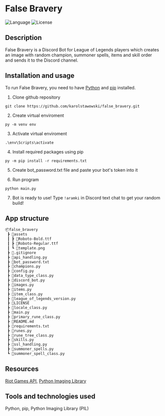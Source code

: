 # False Bravery

![Language](https://img.shields.io/badge/language-Python-3993fa)
![License](https://img.shields.io/github/license/karolstawowski/false_bravery?color=3993fa)

## Description

False Bravery is a Discord Bot for League of Legends players which creates an image with random champion, summoner spells, items and skill order and sends it to the Discord channel.

## Installation and usage

To run False Bravery, you need to have <a href="https://www.python.org/downloads/">Python</a> and <a href="https://pip.pypa.io/en/stable/cli/pip_install/">pip</a> installed.

1. Clone github repository

```
git clone https://github.com/karolstawowski/false_bravery.git
```

2. Create virtual enviroment

```
py -m venv env
```

3. Activate virtual enviroment

```
.\env\Scripts\activate
```

4. Install required packages using pip

```
py -m pip install -r requirements.txt
```

5. Create bot_password.txt file and paste your bot's token into it

6. Run program

```
python main.py
```

7. Bot is ready to use! Type `!aramki` in Discord text chat to get your random build!

## App structure

```bash
📦false_bravery
 ┣ 📂assets
 ┃ ┣ 📜Roboto-Bold.ttf
 ┃ ┣ 📜Roboto-Regular.ttf
 ┃ ┗ 📜template.png
 ┣ 📜.gitignore
 ┣ 📜api_handling.py
 ┣ 📜bot_password.txt
 ┣ 📜champions.py
 ┣ 📜config.py
 ┣ 📜data_type_class.py
 ┣ 📜discord_bot.py
 ┣ 📜images.py
 ┣ 📜items.py
 ┣ 📜item_class.py
 ┣ 📜league_of_legends_version.py
 ┣ 📜LICENSE
 ┣ 📜locale_class.py
 ┣ 📜main.py
 ┣ 📜primary_rune_class.py
 ┣ 📜README.md
 ┣ 📜requirements.txt
 ┣ 📜runes.py
 ┣ 📜rune_tree_class.py
 ┣ 📜skills.py
 ┣ 📜ssl_handling.py
 ┣ 📜summoner_spells.py
 ┗ 📜summoner_spell_class.py
```

## Resources

<a href="https://developer.riotgames.com/docs/lol">Riot Games API</a>, <a href="https://pillow.readthedocs.io/en/stable/">Python Imaging Library</a>

## Tools and technologies used

Python, pip, Python Imaging Library (PIL)
